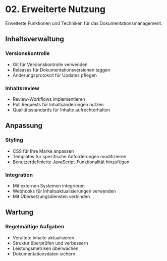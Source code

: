 # 02. Erweiterte Nutzung

Erweiterte Funktionen und Techniken für das Dokumentationsmanagement.

## Inhaltsverwaltung

### Versionskontrolle

- Git für Versionskontrolle verwenden
- Releases für Dokumentationsversionen taggen
- Änderungsprotokoll für Updates pflegen

### Inhaltsreview

- Review-Workflows implementieren
- Pull Requests für Inhaltsänderungen nutzen
- Qualitätsstandards für Inhalte aufrechterhalten

## Anpassung

### Styling

- CSS für Ihre Marke anpassen
- Templates für spezifische Anforderungen modifizieren
- Benutzerdefinierte JavaScript-Funktionalität hinzufügen

### Integration

- Mit externen Systemen integrieren
- Webhooks für Inhaltsaktualisierungen verwenden
- Mit Übersetzungsdiensten verbinden

## Wartung

### Regelmäßige Aufgaben

- Veraltete Inhalte aktualisieren
- Struktur überprüfen und verbessern
- Leistungsmetriken überwachen
- Dokumentationsdaten sichern